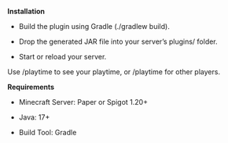 **Installation**

- Build the plugin using Gradle (./gradlew build).

- Drop the generated JAR file into your server’s plugins/ folder.

- Start or reload your server.

Use /playtime to see your playtime, or /playtime <player> for other players.


**Requirements**

- Minecraft Server: Paper or Spigot 1.20+

- Java: 17+

- Build Tool: Gradle
